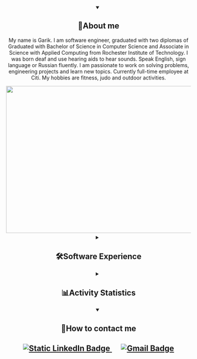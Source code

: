 <div id="about" align="center">
  <details open> 
    <summary><h2>🤵About me </h2></summary>
    <p>My name is Garik. I am software engineer, graduated with two diplomas of Graduated with Bachelor of Science in Computer Science and Associate in Science with Applied Computing from Rochester Institute of Technology. I was born deaf and use hearing aids to hear sounds. Speak English, sign language or Russian fluently. I am passionate to work on solving problems, engineering projects and learn new topics. Currently full-time employee at Citi. My hobbies are fitness, judo and outdoor activities.</p> 
  <a href="#"><img src="https://media.giphy.com/media/SWoSkN6DxTszqIKEqv/giphy.gif" width="700" height="400"/></a>
  </details>
</div>
<div id="programminglanguages" align="center">
  <details> 
    <summary><h2>🛠️Software Experience</h2></summary>
    <h3>Programming Languages</h3>
    <a href="#"><img src="https://github.com/devicons/devicon/blob/master/icons/java/java-original-wordmark.svg" title="Java" alt="Java" width="70" height="70"/></a>&nbsp;
    <a href="#"><img src="https://github.com/devicons/devicon/blob/master/icons/python/python-original-wordmark.svg" title="Python" alt="Python" width="70" height="70"/></a>&nbsp;
    <a href="#"><img src="https://github.com/devicons/devicon/blob/master/icons/javascript/javascript-original.svg" title="JavaScript" alt="JavaScript" width="70" height="70"/></a>&nbsp;
    <br>
    <a href="#"><img src="https://github.com/devicons/devicon/blob/master/icons/scala/scala-original-wordmark.svg" title="Scala" alt="Scala" width="70" height="70"/></a>&nbsp;
    <a href="#"><img src="https://github.com/devicons/devicon/blob/master/icons/html5/html5-original-wordmark.svg" title="HTML5" alt="HTML" width="70" height="70"/></a>&nbsp;
    <a href="#"><img src="https://github.com/devicons/devicon/blob/master/icons/css3/css3-original-wordmark.svg"  title="CSS3" alt="CSS" width="70" height="70"/></a>&nbsp;
    <br>
    <h3>Software Frameworks</h3>
    <a href="#"><img src="https://github.com/devicons/devicon/blob/master/icons/spring/spring-original-wordmark.svg" title="Spring" alt="Spring" width="70" height="70"/></a>&nbsp;
    <a href="#"><img src="https://github.com/devicons/devicon/blob/master/icons/react/react-original-wordmark.svg" title="React" alt="React" width="70" height="70"/></a>&nbsp;
    <a href="#"><img src="https://github.com/devicons/devicon/blob/master/icons/nodejs/nodejs-original-wordmark.svg" title="NodeJS" alt="NodeJS" width="70" height="70"/></a>&nbsp;
    <br>
    <h3>Cloud Providers</h3>
    <a href="#"><img src="https://github.com/devicons/devicon/blob/master/icons/amazonwebservices/amazonwebservices-original-wordmark.svg" title="AWS" alt="AWS" width="70" height="70"/></a>&nbsp;
    <br>
    <h3>Databases</h3>
    <a href="#"><img src="https://github.com/devicons/devicon/blob/master/icons/oracle/oracle-original.svg" title="Oracle"  alt="Oracle" width="70" height="70"/></a>&nbsp;
    <a href="#"><img src="https://github.com/devicons/devicon/blob/master/icons/mongodb/mongodb-original-wordmark.svg"  alt="MongoDB" width="70" height="70"/></a>&nbsp;
    <a href="#"><img src="https://github.com/devicons/devicon/blob/master/icons/mysql/mysql-original-wordmark.svg" title="MySQL"  alt="MySQL" width="70" height="70"/></a>&nbsp;
    <br>
    <h3>Dev Ops</h3>
    <a href="#"><img src="https://github.com/devicons/devicon/blob/master/icons/redhat/redhat-original-wordmark.svg" title="Red Hat" alt="Red Hat" width="70" height="70"/></a>&nbsp;
    <a href="#"><img src="https://github.com/devicons/devicon/blob/master/icons/bitbucket/bitbucket-original-wordmark.svg" title="BitBukcet" alt="BitBucket" width="70" height="70"/></a>&nbsp;
    <a href="#"><img src="https://github.com/devicons/devicon/blob/master/icons/git/git-original-wordmark.svg" title="Git" alt="Git" width="70" height="70"/></a>&nbsp;
    <br>
    <a href="#"><img src="https://github.com/devicons/devicon/blob/master/icons/jenkins/jenkins-original.svg" title="Jenkins" alt="Jenkins" width="70" height="70"/></a>&nbsp;
    <a href="#"><img src="https://github.com/devicons/devicon/blob/master/icons/docker/docker-original-wordmark.svg" title="Docker" alt="Docker" width="70" height="70"/></a>&nbsp;
  </details>
</div>
<div id="mostused" align="center">
  <details>
    <summary><h2>📊Activity Statistics</h2></summary>
  <img src="http://github-readme-streak-stats.herokuapp.com?user=garikcareer&theme=dark&background=000000" width="500" height="300"/>
  </details>
</div>
<div id="footer" align="center">
  <details open>
    <summary><h2>📱How to contact me</h2></summary>
    <h2 align="center">
    <a href="https://www.linkedin.com/in/garikcareer">
      <img alt="Static LinkedIn Badge" src="https://img.shields.io/static/v1?style=for-the-badge&logo=LinkedIn&logoColor=white&message=LinkedIn&labelColor=blue&label=%20&color=gray" alt="LinkedIn Badge"/>
    </a>
    &nbsp;&nbsp;&nbsp;&nbsp;
    <a href="mailto:garikcareer@gmail.com">
      <img src="https://img.shields.io/static/v1?style=for-the-badge&logo=GMAIL&logoColor=RED&message=GMAIL&labelColor=white&label=%20&color=gray" alt="Gmail Badge"/>
    </a>
  </details>
</div>
